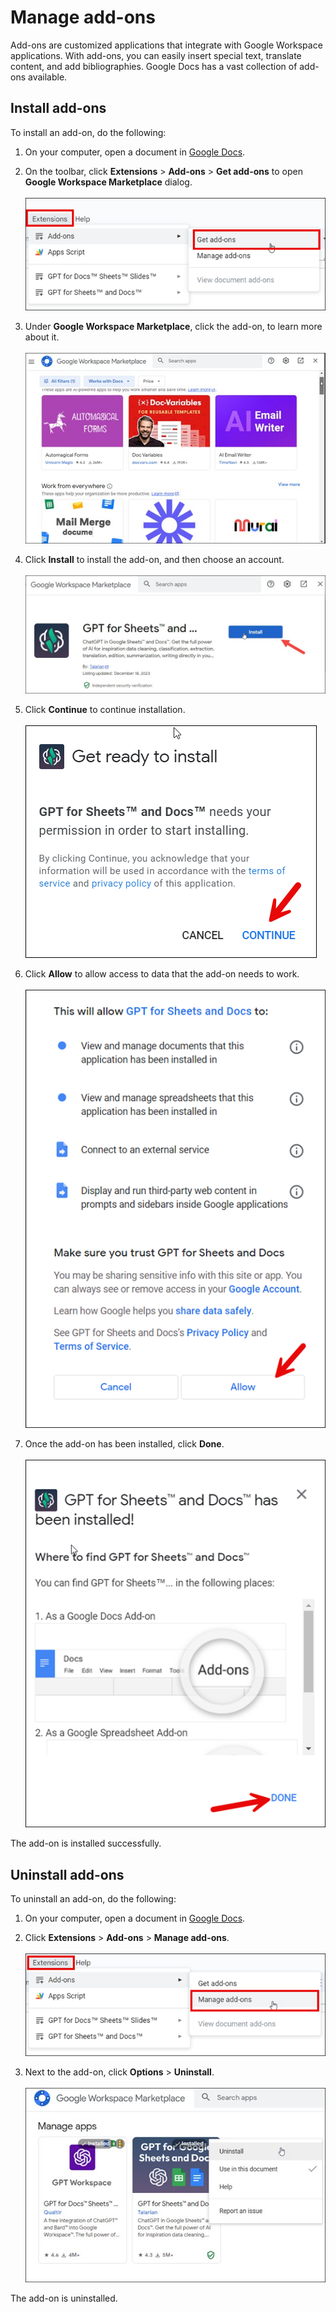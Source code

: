 # Manage add-ons
Add-ons are customized applications that integrate with Google Workspace applications. With add-ons, you can easily insert special text, translate content, and add bibliographies. Google Docs has a vast collection of add-ons available.
## Install add-ons
To install an add-on, do the following:

1. On your computer, open a document in [Google Docs](https://docs.google.com/document/u/0/).
1. On the toolbar, click **Extensions** > **Add-ons** > **Get add-ons** to open **Google Workspace Marketplace** dialog.  
   <br/> ![get add-on](../assets/2024-01-07_15-18-15.png)  
2.  Under **Google Workspace Marketplace**, click the add-on, to learn more about it.    
   <br/> ![description](../assets/2023-12-18_18-30-36.jpg)  
3. Click **Install** to install the add-on, and then choose an account.  
   <br/> ![install](../assets/2023-12-18_16-57-12.jpg)  

4. Click **Continue** to continue installation.  
   <br/> ![continue](../assets/2024-01-07_15-22-39.png)

5. Click **Allow** to allow access to data that the add-on needs to work.  
   <br/> ![allow](../assets/2024-01-07_15-26-11.png)  

6. Once the add-on has been installed, click **Done**.  
   <br/> ![done](../assets/2024-01-07_15-26-53.png)  

The add-on is installed successfully.

## Uninstall add-ons
To uninstall an add-on, do the following:

1. On your computer, open a document in [Google Docs](https://docs.google.com/document/u/0/).
2. Click **Extensions** > **Add-ons** > **Manage add-ons**.  
   <br/> ![manage-add-ons](../assets/2024-01-07_15-18-51.png)  

3. Next to the add-on, click **Options** > **Uninstall**.  
   <br/> ![uninstall](../assets/2023-12-18_22-13-50.jpg)  
   
The add-on is uninstalled.


   